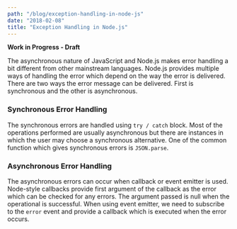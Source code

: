 ```yaml
---
path: "/blog/exception-handling-in-node-js"
date: "2018-02-08"
title: "Exception Handling in Node.js"
---
```


**Work in Progress - Draft**

The asynchronous nature of JavaScript and Node.js makes error handling a bit different from other mainstream languages. Node.js provides multiple ways of handling the error which depend on the way the error is delivered. There are two ways the error message can be delivered. First is synchronous and the other is asynchronous.

### Synchronous Error Handling
The synchronous errors are handled using `try / catch` block. Most of the operations performed are usually asynchronous but there are instances in which the user may choose a synchronous alternative. One of the common function which gives synchronous errors is `JSON.parse`.

### Asynchronous Error Handling
The asynchronous errors can occur when callback or event emitter is used. Node-style callbacks provide first argument of the callback as the error which can be checked for any errors. The argument passed is null when the operational is successful. When using event emitter, we need to subscribe to the `error` event and provide a callback which is executed when the error occurs.